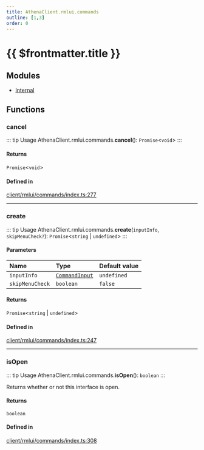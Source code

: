 ```yaml
---
title: AthenaClient.rmlui.commands
outline: [1,3]
order: 0
---
```


# {{ $frontmatter.title }}


## Modules

- [Internal](client_rmlui_commands_Internal.md)

## Functions

### cancel

::: tip Usage
AthenaClient.rmlui.commands.**cancel**(): `Promise`<`void`\>
:::

#### Returns

`Promise`<`void`\>

#### Defined in

[client/rmlui/commands/index.ts:277](https://github.com/Stuyk/altv-athena/blob/6e181c5/src/core/client/rmlui/commands/index.ts#L277)

___

### create

::: tip Usage
AthenaClient.rmlui.commands.**create**(`inputInfo`, `skipMenuCheck?`): `Promise`<`string` \| `undefined`\>
:::

#### Parameters

| Name | Type | Default value |
| :------ | :------ | :------ |
| `inputInfo` | [`CommandInput`](../interfaces/client_rmlui_commands_Internal_CommandInput.md) | `undefined` |
| `skipMenuCheck` | `boolean` | `false` |

#### Returns

`Promise`<`string` \| `undefined`\>

#### Defined in

[client/rmlui/commands/index.ts:247](https://github.com/Stuyk/altv-athena/blob/6e181c5/src/core/client/rmlui/commands/index.ts#L247)

___

### isOpen

::: tip Usage
AthenaClient.rmlui.commands.**isOpen**(): `boolean`
:::

Returns whether or not this interface is open.

#### Returns

`boolean`

#### Defined in

[client/rmlui/commands/index.ts:308](https://github.com/Stuyk/altv-athena/blob/6e181c5/src/core/client/rmlui/commands/index.ts#L308)
